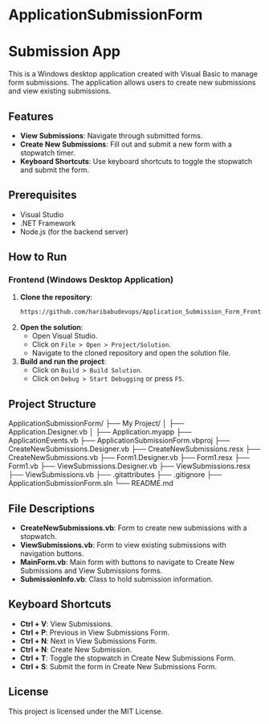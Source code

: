 # ApplicationSubmissionForm
# Submission App

This is a Windows desktop application created with Visual Basic to manage form submissions. The application allows users to create new submissions and view existing submissions.

## Features
- **View Submissions**: Navigate through submitted forms.
- **Create New Submissions**: Fill out and submit a new form with a stopwatch timer.
- **Keyboard Shortcuts**: Use keyboard shortcuts to toggle the stopwatch and submit the form.

## Prerequisites
- Visual Studio
- .NET Framework
- Node.js (for the backend server)

## How to Run

### Frontend (Windows Desktop Application)
1. **Clone the repository**:
    ```sh
    https://github.com/haribabudevops/Application_Submission_Form_Frontend.git
    ```
2. **Open the solution**:
    - Open Visual Studio.
    - Click on `File > Open > Project/Solution`.
    - Navigate to the cloned repository and open the solution file.
3. **Build and run the project**:
    - Click on `Build > Build Solution`.
    - Click on `Debug > Start Debugging` or press `F5`.

## Project Structure
ApplicationSubmissionForm/
├── My Project/
│ ├── Application.Designer.vb
│ ├── Application.myapp
├── ApplicationEvents.vb
├── ApplicationSubmissionForm.vbproj
├── CreateNewSubmissions.Designer.vb
├── CreateNewSubmissions.resx
├── CreateNewSubmissions.vb
├── Form1.Designer.vb
├── Form1.resx
├── Form1.vb
├── ViewSubmissions.Designer.vb
├── ViewSubmissions.resx
├── ViewSubmissions.vb
├── .gitattributes
├── .gitignore
├── ApplicationSubmissionForm.sln
└── README.md

## File Descriptions
- **CreateNewSubmissions.vb**: Form to create new submissions with a stopwatch.
- **ViewSubmissions.vb**: Form to view existing submissions with navigation buttons.
- **MainForm.vb**: Main form with buttons to navigate to Create New Submissions and View Submissions forms.
- **SubmissionInfo.vb**: Class to hold submission information.

## Keyboard Shortcuts
- **Ctrl + V**: View Submissions.
- **Ctrl + P**: Previous in View Submissions Form.
- **Ctrl + N**: Next in View Submissions Form.
- **Ctrl + N**: Create New Submission.
- **Ctrl + T**: Toggle the stopwatch in Create New Submissions Form.
- **Ctrl + S**: Submit the form in Create New Submissions Form.

## License
This project is licensed under the MIT License.
